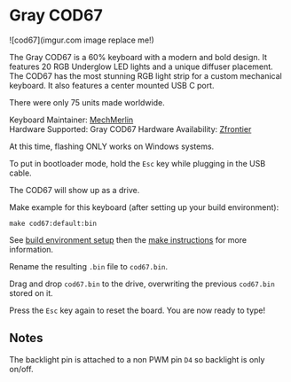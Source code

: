 # Gray COD67

![cod67](imgur.com image replace me!)

The Gray COD67 is a 60% keyboard with a modern and bold design. It features 20 RGB Underglow LED lights and a unique diffuser placement. The COD67 has the most stunning RGB light strip for a custom mechanical keyboard. It also features a center mounted USB C port. 

There were only 75 units made worldwide. 

Keyboard Maintainer: [MechMerlin](https://github.com/mechmerlin)  
Hardware Supported: Gray COD67 
Hardware Availability: [Zfrontier](https://en.zfrontier.com/products/cod67)  

At this time, flashing ONLY works on Windows systems. 

To put in bootloader mode, hold the `Esc` key while plugging in the USB cable. 

The COD67 will show up as a drive. 

Make example for this keyboard (after setting up your build environment):

    make cod67:default:bin

See [build environment setup](https://docs.qmk.fm/build_environment_setup.html) then the [make instructions](https://docs.qmk.fm/make_instructions.html) for more information.

Rename the resulting `.bin` file to `cod67.bin`.

Drag and drop `cod67.bin` to the drive, overwriting the previous `cod67.bin` stored on it. 

Press the `Esc` key again to reset the board. You are now ready to type!

## Notes
The backlight pin is attached to a non PWM pin `D4` so backlight is only on/off. 
